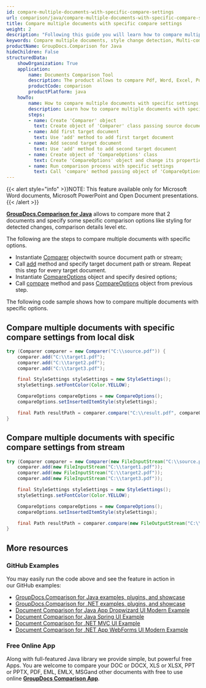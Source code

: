 ```yaml
---
id: compare-multiple-documents-with-specific-compare-settings
url: comparison/java/compare-multiple-documents-with-specific-compare-settings
title: Compare multiple documents with specific compare settings
weight: 2
description: "Following this guide you will learn how to compare multiple documents with different customisations - style detection, change comparison detalisation level and more."
keywords: Compare multiple documents, style change detection, Multi-compare files
productName: GroupDocs.Comparison for Java
hideChildren: False
structuredData:
    showOrganization: True
    application:
        name: Documents Comparison Tool
        description: The product allows to compare Pdf, Word, Excel, PowerPoint, AutoCad, Image, Code and much more file formats. Comparison API also supports accepting or rejecting changes, extracting document information and generating comparison report
        productCode: comparison
        productPlatform: java
    howTo:
        name: How to compare multiple documents with specific settings
        description: Learn how to compare multiple documents with specific settings
        steps:
        - name: Create 'Comparer' object
          text: Create object of 'Comparer' class passing source document as a constructor argument
        - name: Add first target document
          text: Use 'add' method to add first target document
        - name: Add second target document
          text: Use 'add' method to add second target document
        - name: Create object of 'CompareOptions' class
          text: Create 'CompareOptions' object and change its properties to configure comparison process
        - name: Run comparison process with specific settings
          text: Call 'compare' method passing object of 'CompareOptions' class to run comparison process and to get path of the result document
---
```

{{< alert style="info" >}}NOTE: This feature available only for Microsoft Word documents, Microsoft PowerPoint and Open Document presentations.{{< /alert >}}

**[GroupDocs.Comparison for Java](https://products.groupdocs.com/comparison/java)** allows to compare more that 2 documents and specify some specific comparison options like styling for detected changes, comparison details level etc.

The following are the steps to compare multiple documents with specific options.

*   Instantiate [Comparer](https://apireference.groupdocs.com/comparison/java/com.groupdocs.comparison/Comparer) objectwith source document path or stream;
*   Call [add](https://apireference.groupdocs.com/comparison/java/com.groupdocs.comparison/Comparer#add(java.lang.String)) method and specify target document path or stream. Repeat this step for every target document.
*   Instantiate [CompareOptions](https://apireference.groupdocs.com/comparison/java/com.groupdocs.comparison.options/CompareOptions) object and specify desired options;
*   Call [compare](https://apireference.groupdocs.com/comparison/java/com.groupdocs.comparison/Comparer#compare(java.lang.String,%20com.groupdocs.comparison.options.CompareOptions)) method and pass [CompareOptions](https://apireference.groupdocs.com/comparison/java/com.groupdocs.comparison.options/CompareOptions) object from previous step.

The following code sample shows how to compare multiple documents with specific options.

## Compare multiple documents with specific compare settings from local disk

```java
try (Comparer comparer = new Comparer("C:\\source.pdf")) {
    comparer.add("C:\\target1.pdf");
    comparer.add("C:\\target2.pdf");
    comparer.add("C:\\target3.pdf");

    final StyleSettings styleSettings = new StyleSettings();
    styleSettings.setFontColor(Color.YELLOW);

    CompareOptions compareOptions = new CompareOptions();
    compareOptions.setInsertedItemStyle(styleSettings);

    final Path resultPath = comparer.compare("C:\\result.pdf", compareOptions);
}
```

## Compare multiple documents with specific compare settings from stream

```java
try (Comparer comparer = new Comparer(new FileInputStream("C:\\source.pdf"))) {
    comparer.add(new FileInputStream("C:\\target1.pdf"));
    comparer.add(new FileInputStream("C:\\target2.pdf"));
    comparer.add(new FileInputStream("C:\\target3.pdf"));

    final StyleSettings styleSettings = new StyleSettings();
    styleSettings.setFontColor(Color.YELLOW);

    CompareOptions compareOptions = new CompareOptions();
    compareOptions.setInsertedItemStyle(styleSettings);

    final Path resultPath = comparer.compare(new FileOutputStream("C:\\result.pdf"), compareOptions);
}
```

## More resources

### GitHub Examples
You may easily run the code above and see the feature in action in our GitHub examples:

*   [GroupDocs.Comparison for Java examples, plugins, and showcase](https://github.com/groupdocs-comparison/GroupDocs.Comparison-for-Java)
*   [GroupDocs.Comparison for .NET examples, plugins, and showcase](https://github.com/groupdocs-comparison/GroupDocs.Comparison-for-.NET)
*   [Document Comparison for Java App Dropwizard UI Modern Example](https://github.com/groupdocs-comparison/GroupDocs.Comparison-for-Java-Dropwizard)    
*   [Document Comparison for Java Spring UI Example](https://github.com/groupdocs-comparison/GroupDocs.Comparison-for-Java-Spring)    
*   [Document Comparison for .NET MVC UI Example](https://github.com/groupdocs-comparison/GroupDocs.Comparison-for-.NET-MVC)    
*   [Document Comparison for .NET App WebForms UI Modern Example](https://github.com/groupdocs-comparison/GroupDocs.Comparison-for-.NET-WebForms)
    

### Free Online App
Along with full-featured Java library we provide simple, but powerful free Apps.
You are welcome to compare your DOC or DOCX, XLS or XLSX, PPT or PPTX, PDF, EML, EMLX, MSGand other documents with free to use online **[GroupDocs Comparison App](https://products.groupdocs.app/comparison)**.
